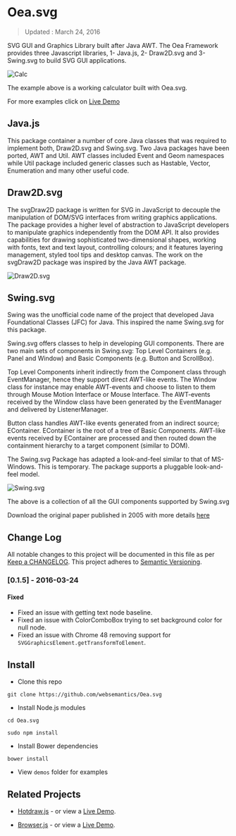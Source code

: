 # Oea.svg
> Updated : March 24, 2016


SVG GUI and Graphics Library built after Java AWT. The Oea Framework provides three Javascript libraries, 1- Java.js, 2- Draw2D.svg and 3- Swing.svg to build SVG GUI applications.

![Calc](https://raw.githubusercontent.com/websemantics/Oea.svg/master/img/screens/calc.png)

The example above is a working calculator built with Oea.svg.

For more examples click on [Live Demo](http://oeasvg.com)


## Java.js

This package container a number of core Java classes that was required to implement both, Draw2D.svg and Swing.svg. Two Java packages have been ported, AWT and Util. AWT classes included Event and Geom namespaces while Util package included generic classes such as Hastable, Vector, Enumeration and many other useful code.


## Draw2D.svg

The svgDraw2D package is written for SVG in JavaScript to decouple the manipulation of DOM/SVG interfaces from writing graphics applications. The package provides a higher level of abstraction to JavaScript developers to manipulate graphics independently from the DOM API. It also provides capabilities for drawing sophisticated two-dimensional shapes, working with fonts, text and text layout, controlling colours; and it features layering management, styled tool tips and desktop canvas. The work on the svgDraw2D package was inspired by the Java AWT package.

![Draw2D.svg](https://raw.githubusercontent.com/websemantics/Oea.svg/master/img/screens/draw2d.png)


## Swing.svg

Swing was the unofficial code name of the project that developed Java Foundational Classes (JFC) for Java. This inspired the name Swing.svg for this package.

Swing.svg offers classes to help in developing GUI components. There are two main sets of components in Swing.svg: Top Level Containers (e.g. Panel and Window) and Basic Components (e.g. Button and ScrollBox).

Top Level Components inherit indirectly from the Component class through EventManager, hence they support direct AWT-like events. The Window class for instance may enable AWT-events and choose to listen to them through Mouse Motion Interface or Mouse Interface. The AWT-events received by the Window class have been generated by the EventManager and delivered by ListenerManager.

Button class handles AWT-like events generated from an indirect source; EContainer. EContainer is the root of a tree of Basic Components. AWT-like events received by EContainer are processed and then routed down the containment hierarchy to a target component (similar to DOM).

The Swing.svg Package has adapted a look-and-feel similar to that of MS-Windows. This is temporary. The package supports a pluggable look-and-feel model.

![Swing.svg](https://raw.githubusercontent.com/websemantics/Oea.svg/master/img/screens/swing.png)

The above is a collection of all the GUI components supported by Swing.svg

Download the original paper published in 2005 with more details [here](https://github.com/websemantics/Oea.svg/raw/master/docs/svg_open_2005_mem.pdf)


## Change Log
All notable changes to this project will be documented in this file as per [Keep a CHANGELOG](http://keepachangelog.com). This project adheres to [Semantic Versioning](http://semver.org/).

### [0.1.5] - 2016-03-24
#### Fixed
- Fixed an issue with getting text node baseline.
- Fixed an issue with ColorComboBox trying to set background color for null node.
- Fixed an issue with Chrome 48 removing support for `SVGGraphicsElement.getTransformToElement`.

## Install

- Clone this repo

```
git clone https://github.com/websemantics/Oea.svg
```

- Install Node.js modules

```
cd Oea.svg

sudo npm install
```

- Install Bower dependencies

```
bower install
```

- View `demos` folder for examples


## Related Projects

* [Hotdraw.js](https://github.com/websemantics/Hotdraw.js) - or view a [Live Demo](http://oeasvg.com/bower_components/Hotdraw.js/index.html).

* [Browser.js](https://github.com/websemantics/Browser.js) - or  view a [Live Demo](http://oeasvg.com/bower_components/Browserjs/demos/script/index.html).

